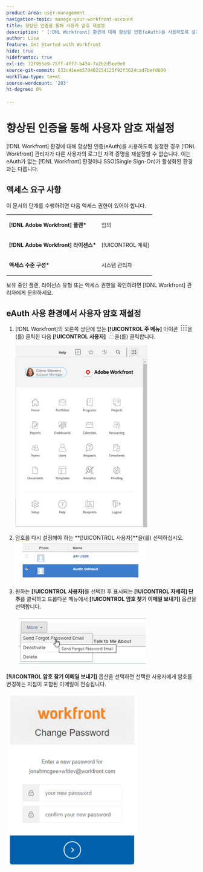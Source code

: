```yaml
---
product-area: user-management
navigation-topic: manage-your-workfront-account
title: 향상된 인증을 통해 사용자 암호 재설정
description: ' [!DNL Workfront] 환경에 대해 향상된 인증(eAuth)을 사용하도록 설정하면  [!DNL Workfront] 관리자가 다른 사용자의 로그인 자격 증명을 다시 설정할 수 없습니다. 이는 eAuth가 없는  [!DNL Workfront] 환경이나 SSO(Single Sign-On)가 활성화된 환경과 다릅니다.'
author: Lisa
feature: Get Started with Workfront
hide: true
hidefromtoc: true
exl-id: 72f955e9-75ff-4ff7-b434-7a2b2d5ee0e8
source-git-commit: 633c41eeb570402254125f92f3624cad7befd609
workflow-type: tm+mt
source-wordcount: '203'
ht-degree: 0%

---
```


# 향상된 인증을 통해 사용자 암호 재설정

<!--This article has been hidden by request-->

[!DNL Workfront] 환경에 대해 향상된 인증(eAuth)을 사용하도록 설정한 경우 [!DNL Workfront] 관리자가 다른 사용자의 로그인 자격 증명을 재설정할 수 없습니다. 이는 eAuth가 없는 [!DNL Workfront] 환경이나 SSO(Single Sign-On)가 활성화된 환경과는 다릅니다.

## 액세스 요구 사항

이 문서의 단계를 수행하려면 다음 액세스 권한이 있어야 합니다.

<table style="table-layout:auto"> 
 <col> 
 <col> 
 <tbody> 
  <tr> 
   <td role="rowheader"><strong>[!DNL Adobe Workfront] 플랜*</strong></td> 
   <td> <p> 임의</p> </td> 
  </tr> 
  <tr> 
   <td role="rowheader"><strong>[!DNL Adobe Workfront] 라이센스*</strong></td> 
   <td> <p>[!UICONTROL 계획]</p> </td> 
  </tr> 
  <tr> 
   <td role="rowheader"><strong>액세스 수준 구성*</strong></td> 
   <td> <p>시스템 관리자 </p> </td> 
  </tr> 
 </tbody> 
</table>

보유 중인 플랜, 라이선스 유형 또는 액세스 권한을 확인하려면 [!DNL Workfront] 관리자에게 문의하세요.

## eAuth 사용 환경에서 사용자 암호 재설정

1. [!DNL Workfront]의 오른쪽 상단에 있는 **[!UICONTROL 주 메뉴]** 아이콘 ![](assets/main-menu-icon.png)을(를) 클릭한 다음 **[!UICONTROL 사용자]** ![](assets/users-icon-in-main-menu.png)을(를) 클릭합니다.

   ![](assets/main-menu-options-350x481.png)

1. 암호를 다시 설정해야 하는 **[!UICONTROL 사용자]**을(를) 선택하십시오.
   ![](assets/100520classicnweselectuser-350x105.png)

1. 원하는 **[!UICONTROL 사용자]**&#x200B;를 선택한 후 표시되는 **[!UICONTROL 자세히] 단추**&#x200B;를 클릭하고 드롭다운 메뉴에서 **[!UICONTROL 암호 찾기 이메일 보내기]** 옵션을 선택합니다.

   ![](assets/100520classicnwesendemail-350x134.png)

**[!UICONTROL 암호 찾기 이메일 보내기]** 옵션을 선택하면 선택한 사용자에게 암호를 변경하는 지침이 포함된 이메일이 전송됩니다.

![](assets/pwresetemail-resized-350x461.png)
